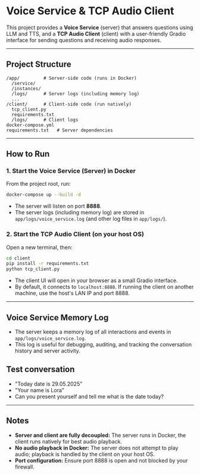 # Voice Service & TCP Audio Client

This project provides a **Voice Service** (server) that answers questions using LLM and TTS, and a **TCP Audio Client** (client) with a user-friendly Gradio interface for sending questions and receiving audio responses.

---

## Project Structure

```
/app/         # Server-side code (runs in Docker)
  /service/
  /instances/
  /logs/      # Server logs (including memory log)
  ...
/client/      # Client-side code (run natively)
  tcp_client.py
  requirements.txt
  /logs/      # Client logs
docker-compose.yml
requirements.txt   # Server dependencies
```

---

## How to Run

### 1. Start the Voice Service (Server) in Docker

From the project root, run:
```sh
docker-compose up --build -d
```
- The server will listen on port **8888**.
- The server logs (including memory log) are stored in `app/logs/voice_service.log` (and other log files in `app/logs/`).

### 2. Start the TCP Audio Client (on your host OS)

Open a new terminal, then:
```sh
cd client
pip install -r requirements.txt
python tcp_client.py
```
- The client UI will open in your browser as a small Gradio interface.
- By default, it connects to `localhost:8888`. If running the client on another machine, use the host's LAN IP and port 8888.

---

## Voice Service Memory Log

- The server keeps a memory log of all interactions and events in `app/logs/voice_service.log`.
- This log is useful for debugging, auditing, and tracking the conversation history and server activity.

## Test conversation 
- "Today date is 29.05.2025"
- "Your name is Lora"
- Can you present yourself and tell me what is the date today?
---

## Notes

- **Server and client are fully decoupled:** The server runs in Docker, the client runs natively for best audio playback.
- **No audio playback in Docker:** The server does not attempt to play audio; playback is handled by the client on your host OS.
- **Port configuration:** Ensure port 8888 is open and not blocked by your firewall. 
